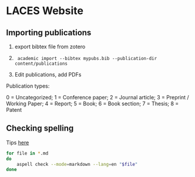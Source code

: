 # LACES Website

## Importing publications
1. export bibtex file from zotero
2. ```console
    academic import --bibtex mypubs.bib --publication-dir content/publications
   ```
3. Edit publications, add PDFs

Publication types:

0 = Uncategorized;
1 = Conference paper;
2 = Journal article;
3 = Preprint / Working Paper;
4 = Report;
5 = Book;
6 = Book section;
7 = Thesis;
8 = Patent

## Checking spelling

Tips [here](https://www.manuel-strehl.de/check_markdown_spelling_with_aspell)

```bash
for file in *.md
do
    aspell check --mode=markdown --lang=en "$file"
done

```
